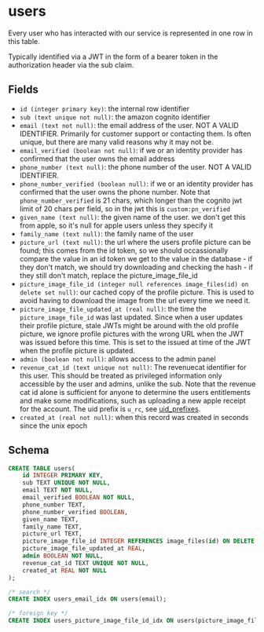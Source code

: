 # users

Every user who has interacted with our service is represented in one row in this
table.

Typically identified via a JWT in the form of a bearer token in the
authorization header via the sub claim.

## Fields

-   `id (integer primary key)`: the internal row identifier
-   `sub (text unique not null)`: the amazon cognito identifier
-   `email (text not null)`: the email address of the user. NOT A VALID IDENTIFIER.
    Primarily for customer support or contacting them. Is often unique, but there are
    many valid reasons why it may not be.
-   `email_verified (boolean not null)`: if we or an identity provider has confirmed
    that the user owns the email address
-   `phone_number (text null)`: the phone number of the user. NOT A VALID IDENTIFIER.
-   `phone_number_verified (boolean null)`: if we or an identity provider has confirmed
    that the user owns the phone number. Note that `phone_number_verified` is 21 chars,
    which longer than the cognito jwt limit of 20 chars per field, so in the jwt this is
    `custom:pn_verified`
-   `given_name (text null)`: the given name of the user. we don't get this from apple,
    so it's null for apple users unless they specify it
-   `family_name (text null)`: the family name of the user
-   `picture_url (text null)`: the url where the users profile picture can be found;
    this comes from the id token, so we should occassionally compare the value in
    an id token we get to the value in the database - if they don't match, we should
    try downloading and checking the hash - if they still don't match, replace the
    picture_image_file_id
-   `picture_image_file_id (integer null references image_files(id) on delete set null)`:
    our cached copy of the profile picture. This is used to avoid having to
    download the image from the url every time we need it.
-   `picture_image_file_updated_at (real null)`: the time the `picture_image_file_id`
    was last updated. Since when a user updates their profile picture, stale
    JWTs might be around with the old profile picture, we ignore profile
    pictures with the wrong URL when the JWT was issued before this time.
    This is set to the issued at time of the JWT when the profile picture
    is updated.
-   `admin (boolean not null)`: allows access to the admin panel
-   `revenue_cat_id (text unique not null)`: The revenuecat identifier for this user. This
    should be treated as privileged information only accessible by the user and
    admins, unlike the sub. Note that the revenue cat id alone is sufficient for anyone
    to determine the users entitlements and make some modifications, such as uploading
    a new apple receipt for the account. The uid prefix is `u_rc`, see
    [uid_prefixes](../uid_prefixes.md).
-   `created_at (real not null)`: when this record was created in seconds since
    the unix epoch

## Schema

```sql
CREATE TABLE users(
    id INTEGER PRIMARY KEY,
    sub TEXT UNIQUE NOT NULL,
    email TEXT NOT NULL,
    email_verified BOOLEAN NOT NULL,
    phone_number TEXT,
    phone_number_verified BOOLEAN,
    given_name TEXT,
    family_name TEXT,
    picture_url TEXT,
    picture_image_file_id INTEGER REFERENCES image_files(id) ON DELETE SET NULL,
    picture_image_file_updated_at REAL,
    admin BOOLEAN NOT NULL,
    revenue_cat_id TEXT UNIQUE NOT NULL,
    created_at REAL NOT NULL
);

/* search */
CREATE INDEX users_email_idx ON users(email);

/* foreign key */
CREATE INDEX users_picture_image_file_id_idx ON users(picture_image_file_id);
```
